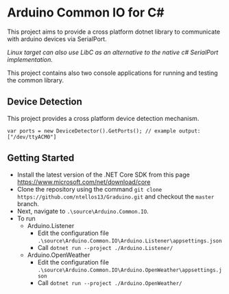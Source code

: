 # Arduino Common IO for C#

This project aims to provide a cross platform dotnet library to communicate with arduino devices via SerialPort.

*Linux target can also use LibC as an alternative to the native c# SerialPort implementation.*

This project contains also two console applications for running and testing the common library.

## Device Detection
This project provides a cross platform device detection mechanism.

``var ports = new DeviceDetector().GetPorts(); // example output: ["/dev/ttyACM0"]``

## Getting Started

- Install the latest version of the .NET Core SDK from this page <https://www.microsoft.com/net/download/core>
- Clone the repository using the command `git clone https://github.com/ntellos13/Graduino.git` and checkout the `master` branch.
- Next, navigate to `.\source\Arduino.Common.IO`.
- To run
    - Arduino.Listener
        - Edit the configuration file `.\source\Arduino.Common.IO\Arduino.Listener\appsettings.json`
        - Call `dotnet run --project ./Arduino.Listener/`
    - Arduino.OpenWeather
        - Edit the configuration file `.\source\Arduino.Common.IO\Arduino.OpenWeather\appsettings.json`
        - Call `dotnet run --project ./Arduino.OpenWeather/`
